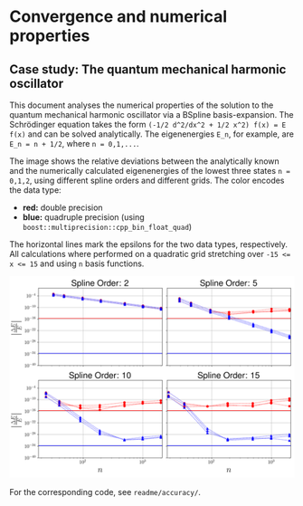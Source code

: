 # Convergence and numerical properties
## Case study: The quantum mechanical harmonic oscillator
This document analyses the numerical properties of the solution to the quantum mechanical harmonic oscillator via a BSpline basis-expansion. The Schrödinger equation takes the form `(-1/2 d^2/dx^2 + 1/2 x^2) f(x) = E f(x)` and can be solved analytically. The eigenenergies `E_n`, for example, are `E_n = n + 1/2`, where `n = 0,1,...`. 

The image shows the relative deviations between the analytically known and the numerically calculated eigenenergies of the lowest three states `n = 0,1,2`, using different spline orders and different grids. The color encodes the data type:

* **red:** double precision
* **blue:** quadruple precision (using `boost::multiprecision::cpp_bin_float_quad`)

The horizontal lines mark the epsilons for the two data types, respectively. All calculations where performed on a quadratic grid stretching over `-15 <= x <= 15` and using `n` basis functions.

![Accuracy](accuracy.png?raw=true "Accuracy")

For the corresponding code, see `readme/accuracy/`.
